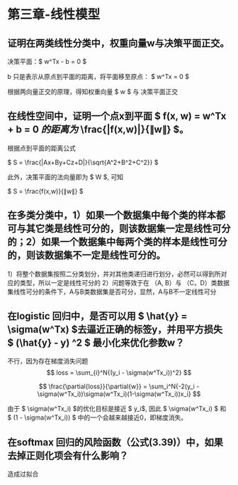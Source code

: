 # 第三章-线性模型

## 证明在两类线性分类中，权重向量w与决策平面正交。

决策平面：$ w^Tx - b = 0 $

b 只是表示从原点到平面的距离，将平面移至原点： $ w^Tx = 0 $

根据两向量正交的原理，得知权重向量 $ w $ 与 决策平面正交

## 在线性空间中，证明一个点x到平面 $ f(x, w) = w^Tx + b = 0 $的距离为$ \frac{|f(x,w)|}{∥w∥} $。

根据点到平面的距离公式

$ S = \frac{|Ax+By+Cz+D|}{\sqrt{A^2+B^2+C^2}} $

此外，决策平面的法向量即为 $ W $, 可知

$ S = \frac{f(x,w)}{∥w∥} $

## 在多类分类中，1）如果一个数据集中每个类的样本都可与其它类是线性可分的，则该数据集一定是线性可分的；2）如果一个数据集中每两个类的样本是线性可分的，则该数据集不一定是线性可分的。

1）将整个数据集按照二分类划分，并对其他类递归进行划分，必然可以得到所对应的类型，所以一定是线性可分的
2）问题等效于在 （A, B）与 （C，D）类数据集线性可分的条件下，A与B类数据集是否可分，显然，A与B不一定线性可分

## 在logistic 回归中，是否可以用 $ \hat{y} = \sigma(w^Tx) $去逼近正确的标签y，并用平方损失 $ (\hat{y} - y) ^2 $ 最小化来优化参数w？

不行，因为存在梯度消失问题
$$ loss = \sum_{i}^N{(y_i - \sigma(w^Tx_i))^2} $$

$$ \frac{\partial{loss}}{\partial{w}} = \sum_i^N{-2(y_i - \sigma(w^Tx_i))\sigma(w^Tx_i)(1-\sigma(w^Tx_i))x_i} $$

由于 $ \sigma(w^Tx_i) $的优化目标是接近 $ y_i$, 因此 $ \sigma(w^Tx_i) $ 和 $ (1 - \sigma(w^Tx_i)) $ 中的一个会越来越接近0，即梯度消失。

## 在softmax 回归的风险函数（公式(3.39)）中，如果去掉正则化项会有什么影响？

造成过拟合